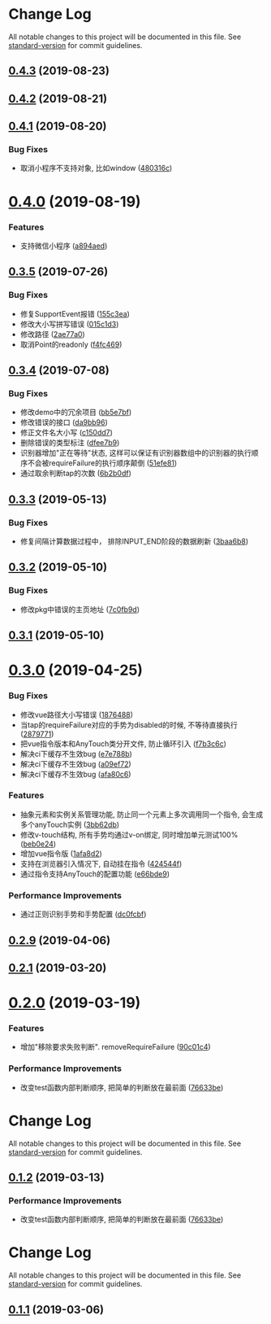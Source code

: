 # Change Log

All notable changes to this project will be documented in this file. See [standard-version](https://github.com/conventional-changelog/standard-version) for commit guidelines.

<a name="0.4.3"></a>
## [0.4.3](https://github.com/any86/any-touch/compare/v0.4.1...v0.4.3) (2019-08-23)



<a name="0.4.2"></a>
## [0.4.2](https://github.com/any86/any-touch/compare/v0.4.1...v0.4.2) (2019-08-21)



<a name="0.4.1"></a>
## [0.4.1](https://github.com/any86/any-touch/compare/v0.4.0...v0.4.1) (2019-08-20)


### Bug Fixes

* 取消小程序不支持对象, 比如window ([480316c](https://github.com/any86/any-touch/commit/480316c))



<a name="0.4.0"></a>
# [0.4.0](https://github.com/any86/any-touch/compare/v0.3.5...v0.4.0) (2019-08-19)


### Features

* 支持微信小程序 ([a894aed](https://github.com/any86/any-touch/commit/a894aed))



<a name="0.3.5"></a>
## [0.3.5](https://github.com/any86/any-touch/compare/v0.3.4...v0.3.5) (2019-07-26)


### Bug Fixes

* 修复SupportEvent报错 ([155c3ea](https://github.com/any86/any-touch/commit/155c3ea))
* 修改大小写拼写错误 ([015c1d3](https://github.com/any86/any-touch/commit/015c1d3))
* 修改路径 ([2ae77a0](https://github.com/any86/any-touch/commit/2ae77a0))
* 取消Point的readonly ([f4fc469](https://github.com/any86/any-touch/commit/f4fc469))



<a name="0.3.4"></a>
## [0.3.4](https://github.com/any86/any-touch/compare/v0.3.3...v0.3.4) (2019-07-08)


### Bug Fixes

* 修改demo中的冗余项目 ([bb5e7bf](https://github.com/any86/any-touch/commit/bb5e7bf))
* 修改错误的接口 ([da9bb96](https://github.com/any86/any-touch/commit/da9bb96))
* 修正文件名大小写 ([c150dd7](https://github.com/any86/any-touch/commit/c150dd7))
* 删除错误的类型标注 ([dfee7b9](https://github.com/any86/any-touch/commit/dfee7b9))
* 识别器增加"正在等待"状态, 这样可以保证有识别器数组中的识别器的执行顺序不会被requireFailure的执行顺序颠倒 ([51efe81](https://github.com/any86/any-touch/commit/51efe81))
* 通过取余判断tap的次数 ([6b2b0df](https://github.com/any86/any-touch/commit/6b2b0df))



<a name="0.3.3"></a>
## [0.3.3](https://github.com/any86/any-touch/compare/v0.3.2...v0.3.3) (2019-05-13)


### Bug Fixes

* 修复间隔计算数据过程中， 排除INPUT_END阶段的数据刷新 ([3baa6b8](https://github.com/any86/any-touch/commit/3baa6b8))



<a name="0.3.2"></a>
## [0.3.2](https://github.com/any86/any-touch/compare/v0.3.1...v0.3.2) (2019-05-10)


### Bug Fixes

* 修改pkg中错误的主页地址 ([7c0fb9d](https://github.com/any86/any-touch/commit/7c0fb9d))



<a name="0.3.1"></a>
## [0.3.1](https://github.com/any86/any-touch/compare/v0.3.0...v0.3.1) (2019-05-10)



<a name="0.3.0"></a>
# [0.3.0](https://github.com/any86/any-touch/compare/v0.2.8...v0.3.0) (2019-04-25)


### Bug Fixes

* 修改vue路径大小写错误 ([1876488](https://github.com/any86/any-touch/commit/1876488))
* 当tap的requireFailure对应的手势为disabled的时候, 不等待直接执行 ([2879771](https://github.com/any86/any-touch/commit/2879771))
* 把vue指令版本和AnyTouch类分开文件, 防止循环引入 ([f7b3c6c](https://github.com/any86/any-touch/commit/f7b3c6c))
* 解决ci下缓存不生效bug ([e7e788b](https://github.com/any86/any-touch/commit/e7e788b))
* 解决ci下缓存不生效bug ([a09ef72](https://github.com/any86/any-touch/commit/a09ef72))
* 解决ci下缓存不生效bug ([afa80c6](https://github.com/any86/any-touch/commit/afa80c6))


### Features

*  抽象元素和实例关系管理功能, 防止同一个元素上多次调用同一个指令, 会生成多个anyTouch实例 ([3bb62db](https://github.com/any86/any-touch/commit/3bb62db))
* 修改v-touch结构, 所有手势均通过v-on绑定, 同时增加单元测试100% ([beb0e24](https://github.com/any86/any-touch/commit/beb0e24))
* 增加vue指令版 ([1afa8d2](https://github.com/any86/any-touch/commit/1afa8d2))
* 支持在浏览器引入情况下, 自动挂在指令 ([424544f](https://github.com/any86/any-touch/commit/424544f))
* 通过指令支持AnyTouch的配置功能 ([e66bde9](https://github.com/any86/any-touch/commit/e66bde9))


### Performance Improvements

* 通过正则识别手势和手势配置 ([dc0fcbf](https://github.com/any86/any-touch/commit/dc0fcbf))



<a name="0.2.9"></a>
## [0.2.9](https://github.com/any86/any-touch/compare/v0.2.8...v0.2.9) (2019-04-06)



<a name="0.2.1"></a>
## [0.2.1](https://github.com/any86/any-touch/compare/v0.2.0...v0.2.1) (2019-03-20)



<a name="0.2.0"></a>
# [0.2.0](https://github.com/any86/any-touch/compare/v0.1.1...v0.2.0) (2019-03-19)


### Features

* 增加"移除要求失败判断". removeRequireFailure ([90c01c4](https://github.com/any86/any-touch/commit/90c01c4))


### Performance Improvements

* 改变test函数内部判断顺序, 把简单的判断放在最前面 ([76633be](https://github.com/any86/any-touch/commit/76633be))



# Change Log

All notable changes to this project will be documented in this file. See [standard-version](https://github.com/conventional-changelog/standard-version) for commit guidelines.

## [0.1.2](https://github.com/any86/any-touch/compare/v0.1.1...v0.1.2) (2019-03-13)


### Performance Improvements

* 改变test函数内部判断顺序, 把简单的判断放在最前面 ([76633be](https://github.com/any86/any-touch/commit/76633be))



# Change Log

All notable changes to this project will be documented in this file. See [standard-version](https://github.com/conventional-changelog/standard-version) for commit guidelines.

## [0.1.1](https://github.com/any86/any-touch/compare/v0.1.0...v0.1.1) (2019-03-06)
